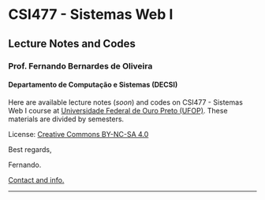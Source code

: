 # CSI477 - Sistemas Web I
## Lecture Notes and Codes
### **Prof. Fernando Bernardes de Oliveira**
#### Departamento de Computação e Sistemas (DECSI)

Here are available lecture notes (*soon*) and codes on CSI477 - Sistemas Web I course at [Universidade Federal de Ouro Preto (UFOP)](http://www.ufop.br). These materials are divided by semesters.

License: [Creative Commons BY-NC-SA 4.0](https://creativecommons.org/licenses/by-nc-sa/4.0/)

Best regards,

Fernando.

[Contact and info.](https://sites.google.com/site/fboliveiraufop/)

--------------
